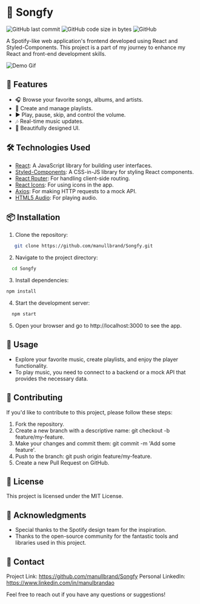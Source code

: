 # 🎵 Songfy

![GitHub last commit](https://img.shields.io/github/last-commit/manullbrand/Songfy)
![GitHub code size in bytes](https://img.shields.io/github/languages/code-size/manullbrand/Songfy)
![GitHub](https://img.shields.io/github/license/manullbrand/Songfy)

A Spotify-like web application's frontend developed using React and Styled-Components. This project is a part of my journey to enhance my React and front-end development skills.

![Demo Gif](demo.gif)

## 🚀 Features

- 🎧 Browse your favorite songs, albums, and artists.
- 📂 Create and manage playlists.
- ▶️ Play, pause, skip, and control the volume.
- 🎶 Real-time music updates.
- 🎨 Beautifully designed UI.

## 🛠️ Technologies Used

- [React](https://reactjs.org/): A JavaScript library for building user interfaces.
- [Styled-Components](https://styled-components.com/): A CSS-in-JS library for styling React components.
- [React Router](https://reactrouter.com/): For handling client-side routing.
- [React Icons](https://react-icons.github.io/react-icons/): For using icons in the app.
- [Axios](https://axios-http.com/): For making HTTP requests to a mock API.
- [HTML5 Audio](https://developer.mozilla.org/en-US/docs/Web/HTML/Element/audio): For playing audio.

## 📦 Installation

1. Clone the repository:

```bash
   git clone https://github.com/manullbrand/Songfy.git
```

2. Navigate to the project directory:

```bash
  cd Songfy
```

3. Install dependencies:

```bash
npm install
```

4. Start the development server:

```bash
  npm start
```

5. Open your browser and go to http://localhost:3000 to see the app.

## 📝 Usage

- Explore your favorite music, create playlists, and enjoy the player functionality.
- To play music, you need to connect to a backend or a mock API that provides the necessary data.

## 🤝 Contributing

If you'd like to contribute to this project, please follow these steps:

1. Fork the repository.
2. Create a new branch with a descriptive name: git checkout -b feature/my-feature.
3. Make your changes and commit them: git commit -m 'Add some feature'.
4. Push to the branch: git push origin feature/my-feature.
5. Create a new Pull Request on GitHub.

## 📄 License

This project is licensed under the MIT License.

## 🙌 Acknowledgments

- Special thanks to the Spotify design team for the inspiration.
- Thanks to the open-source community for the fantastic tools and libraries used in this project.

## 📧 Contact

Project Link: https://github.com/manullbrand/Songfy
Personal LinkedIn: https://www.linkedin.com/in/manulbrandao

Feel free to reach out if you have any questions or suggestions!

